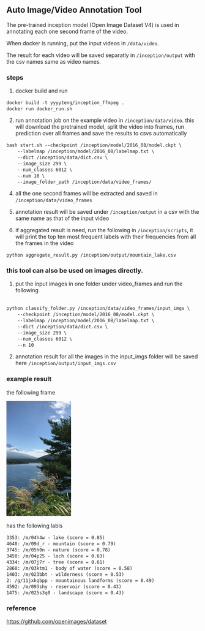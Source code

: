 
## Auto Image/Video Annotation Tool

The pre-trained inception model (Open Image Dataset V4) is used in annotating each one second frame of the video.

When docker is running, put the input videos in ```/data/video```.

The result for each video will be saved separatly in ```/inception/output``` with the csv names same as video names.


### steps 
1. docker build and run 
```
docker build -t yyyyteng/inception_ffmpeg .
docker run docker_run.sh
```

2. run annotation job on the example video in ```/inception/data/video```. 
this will download the pretrained model, split the video into frames, run prediction over all frames and save the results to csvs automatically
```
bash start.sh --checkpoint /inception/model/2016_08/model.ckpt \
	--labelmap /inception/model/2016_08/labelmap.txt \
	--dict /inception/data/dict.csv \
	--image_size 299 \
	--num_classes 6012 \
	--num 10 \
	--image_folder_path /inception/data/video_frames/

```

4. all the one second frames will be extracted and saved in ```/inception/data/video_frames``` 


5. annotation result will be saved under ```/inception/output``` in a csv with the same name as that of the input video


6. if aggregated result is need, run the following in ```/inception/scripts```, it will print the top ten most frequent labels with their frequencies from all the frames in the video
```
python aggregate_result.py /inception/output/mountain_lake.csv
```


### this tool can also be used on images directly.
1. put the input images in one folder under video_frames and run the following
```

python classify_folder.py /inception/data/video_frames/input_imgs \
	--checkpoint /inception/model/2016_08/model.ckpt \
	--labelmap /inception/model/2016_08/labelmap.txt \
	--dict /inception/data/dict.csv \
	--image_size 299 \
	--num_classes 6012 \
	--n 10 

```

2. annotation result for all the images in the input_imgs folder will be saved here ```/inception/output/input_imgs.csv``` 


### example result 
the following frame 

<img src="https://github.com/yueying-teng/auto_image_annotation_tool/blob/master/data/video_frames/mountain_lake/mountain_lake007.jpg" height="300">

has the following labls 
```
3353: /m/04h4w - lake (score = 0.85)
4648: /m/09d_r - mountain (score = 0.79)
3745: /m/05h0n - nature (score = 0.78)
3450: /m/04p25 - loch (score = 0.63)
4334: /m/07j7r - tree (score = 0.61)
2860: /m/03ktm1 - body of water (score = 0.58)
1403: /m/023bbt - wilderness (score = 0.53)
2: /g/11jxkqbpp - mountainous landforms (score = 0.49)
4592: /m/093shy - reservoir (score = 0.43)
1475: /m/025s3q0 - landscape (score = 0.43)
```

### reference
https://github.com/openimages/dataset